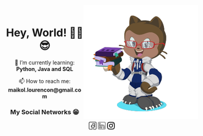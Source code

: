 <img src="https://github.com/MaikolSantos/image/blob/main/octocat-left-student.png" align="right">
<br>
<h1 align="center"> Hey, World! ✌🏾😎 </h1>

<p align="center"> 🌱 I’m currently learning: <strong>Python, Java and SQL</strong></p>

<p align="center"> 📫 How to reach me: <strong>maikol.lourencon@gmail.com</strong></p>

<h3 align="center"> My Social Networks 😁 </h3>

<p align="center">
<a href="https://www.facebook.com/MaikolLourenconSantos/" target="_blank"><img align="center" src="https://github.com/MaikolSantos/image/blob/main/facebook.svg" alt="FaceBook: Maikol Lourençon dos Santos" width="20" heigth="20"/></a>
<a href="https://www.linkedin.com/in/maikol-louren%C3%A7on/" target="_blank"><img align="center" src="https://github.com/MaikolSantos/image/blob/main/linkedin.svg" alt="LinkedIn: Maikol Lourençon" width="20" heigth="20"/></a>
<a href="https://www.instagram.com/maikol_lourencon/" target="_blank"><img align="center" src="https://github.com/MaikolSantos/image/blob/main/instagram.svg" alt="Instagram: Maikol Lourençon dos Santos" width="20" heigth="20"/></a>
</p>

<!--
**MaikolSantos/MaikolSantos** is a ✨ _special_ ✨ repository because its `README.md` (this file) appears on your GitHub profile.

Here are some ideas to get you started:

- 🔭 I’m currently working on ...
- 🌱 I’m currently learning ...
- 👯 I’m looking to collaborate on ...
- 🤔 I’m looking for help with ...
- 💬 Ask me about ...
- 📫 How to reach me: ...
- 😄 Pronouns: ...
- ⚡ Fun fact: ...
-->
